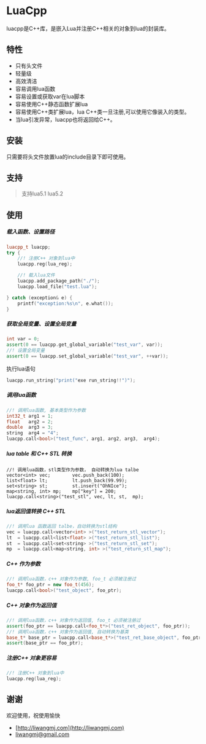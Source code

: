 # LuaCpp

luacpp是C\++库，是嵌入Lua并注册C\++相关的对象到lua的封装库。


## 特性

* 只有头文件
* 轻量级
* 高效清洁
* 容易调用lua函数
* 容易设置或获取var在lua脚本
* 容易使用C\++静态函数扩展lua
* 容易使用C\++类扩展lua，lua C\++类一旦注册,可以使用它像装入的类型。
* 当lua引发异常，luacpp也将返回给C\++。


## 安装

只需要将头文件放置lua的include目录下即可使用。


## 支持
> 支持lua5.1 lua5.2


## 使用

##### 载入函数、设置路径
``` c++
luacpp_t luacpp;
try {
    //! 注册C++ 对象到lua中
    luacpp.reg(lua_reg);

    //! 载入lua文件
    luacpp.add_package_path("./");
    luacpp.load_file("test.lua");

} catch (exception& e) {
    printf("exception:%s\n", e.what());
}
```

##### 获取全局变量、设置全局变量
``` c++
int var = 0;
assert(0 == luacpp.get_global_variable("test_var", var));
//! 设置全局变量
assert(0 == luacpp.set_global_variable("test_var", ++var));
```

执行lua语句
``` c++
luacpp.run_string("print("exe run_string!!")");
```

##### 调用lua函数
``` c++
//! 调用lua函数, 基本类型作为参数
int32_t arg1 = 1;
float   arg2 = 2;
double  arg3 = 3;
string  arg4 = "4";
luacpp.call<bool>("test_func", arg1, arg2, arg3,  arg4);
```

##### lua table 和 C++ STL 转换
```
//! 调用lua函数，stl类型作为参数， 自动转换为lua talbe
vector<int> vec;        vec.push_back(100);
list<float> lt;         lt.push_back(99.99);
set<string> st;         st.insert("OhNIce");
map<string, int> mp;    mp["key"] = 200;
luacpp.call<string>("test_stl", vec, lt, st,  mp);
```

##### lua返回值转换 C++ STL
``` c++
//! 调用lua 函数返回 talbe，自动转换为stl结构
vec = luacpp.call<vector<int> >("test_return_stl_vector");
lt  = luacpp.call<list<float> >("test_return_stl_list");
st  = luacpp.call<set<string> >("test_return_stl_set");
mp  = luacpp.call<map<string, int> >("test_return_stl_map");
```

##### C++ 作为参数
``` c++
//! 调用lua函数，c++ 对象作为参数, foo_t 必须被注册过
foo_t* foo_ptr = new foo_t(456);
luacpp.call<bool>("test_object", foo_ptr);
```

##### C++ 对象作为返回值
``` c++
//! 调用lua函数，c++ 对象作为返回值, foo_t 必须被注册过
assert(foo_ptr == luacpp.call<foo_t*>("test_ret_object", foo_ptr));
//! 调用lua函数，c++ 对象作为返回值, 自动转换为基类
base_t* base_ptr = luacpp.call<base_t*>("test_ret_base_object", foo_ptr);
assert(base_ptr == foo_ptr);
```

##### 注册C++ 对象更容易
``` c++
//! 注册C++ 对象到lua中
luacpp.reg(lua_reg);
```


## 谢谢

欢迎使用，祝使用愉快

* [http://liwangmj.com](http://liwangmj.com)
* [liwangmj@gmail.com](mailto:liwangmj@gmail.com)
